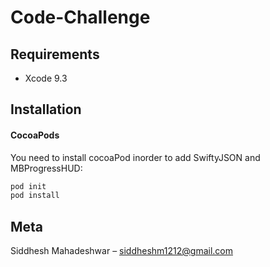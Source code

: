 # Code-Challenge

## Requirements

- Xcode 9.3

## Installation

#### CocoaPods
You need to install cocoaPod inorder to add SwiftyJSON and MBProgressHUD:

```ruby
pod init
pod install
```

## Meta

Siddhesh Mahadeshwar  – siddheshm1212@gmail.com
